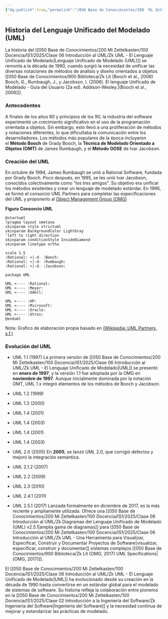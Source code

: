 ```yaml
---
{"dg-publish":true,"permalink":"/050 Base de Conocimientos/200  Mi Zettelkasten/100 Docencia/IS1/2025/Clase 06 Introducción al UML/Zk UML - Historia del Lenguaje Unificado del Modelado/","tags":["digitalGarden"]}
---
```


## Historia del Lenguaje Unificado del Modelado (UML)

La historia del [[050 Base de Conocimientos/200  Mi Zettelkasten/100 Docencia/IS1/2025/Clase 06 Introducción al UML/Zk UML - El Lenguaje Unificado de Modelado\|Lenguaje Unificado de Modelado (UML)]] se remonta a la década de 1990, cuando surgió la necesidad de unificar las diversas notaciones de métodos de análisis y diseño orientados a objetos [[050 Base de Conocimientos/900 Biblioteca/Zk Lit (Booch et al., 2006) Booch, G., Rumbaugh, J., y Jacobson, I. (2006). El lenguaje Unificado de Modelado - Guía del Usuario (2a ed). Addison-Wesley.\|(Booch et al., 2006]]).

### Antecedentes

A finales de los años 80 y principios de los 90, la industria del software experimentó un crecimiento significativo en el uso de la programación orientada a objetos. Sin embargo, esto llevó a una proliferación de métodos y notaciones diferentes, lo que dificultaba la comunicación entre los desarrolladores. Los métodos más populares de la época incluyeron el **Método Booch** de Grady Booch, la **Técnica de Modelado Orientado a Objetos (OMT)** de James Rumbaugh, y el **Método OOSE** de Ivar Jacobson.

### Creación del UML

En octubre de 1994, James Rumbaugh se unió a Rational Software, fundada por Grady Booch. Poco después, en 1995, se les unió Ivar Jacobson, conocidos colectivamente como "los tres amigos". Su objetivo era unificar los métodos existentes y crear un lenguaje de modelado estándar. En 1996, se formó el consorcio UML Partners para completar las especificaciones del UML y proponerlo al [Object Management Group (OMG)](https://www.omg.org)

**Figura**
__Consorcio UML__
```plantuml
@startuml
!pragma layout smetana
skinparam style strictuml
skinparam BackgroundColor LightGray
'left to right direction
skinparam conditionStyle InsideDiamond
skinparam linetype ortho

scale 1.5
:Rational: <|-d- :Booch:
:Rational: <|-d- :Rumbaugh:
:Rational: <|-d- :Jacobson:

package UML

UML <---- :Rational:
UML <---- :Meyer:
UML <---- :Odell:

UML <---- :HP:
UML <---- :Microsoft:
UML <---- :Oracle:
UML <---- :Otros:
@enduml
```
Nota: Grafico de elaboración propia basado en [(Wikipedia: UML Partners, s.f.)](https://en.wikipedia.org/wiki/UML_Partners)

### Evolución del UML

- UML 1.1 (1997)
	La primera versión de [[050 Base de Conocimientos/200  Mi Zettelkasten/100 Docencia/IS1/2025/Clase 06 Introducción al UML/Zk UML - El Lenguaje Unificado de Modelado\|UML]] se presentó en **enero de 1997**, y la versión 1.1 fue adoptada por la OMG en **noviembre de 1997**. Aunque inicialmente dominada por la notación OMT, UML 1.x integró elementos de los métodos de Booch y Jacobson.

- UML 1.2 (1999)

- UML 1.3 (2000)

- UML 1.4 (2001)

- UML 1.4 (2003)

- UML 1.4 (2001)

- UML 1.4 (2003)

- UML 2.0 (2005)
	En **2005**, se lanzó UML 2.0, que corrigió defectos y mejoró la integración semántica.

- UML 2.1.2 (2007)

- UML 2.2 (2009)

- UML 2.3 (2010)

- UML 2.4.1 (2011)

- UML 2.5.1 (2017)
	Lanzada formalmente en diciembre de 2017, es la más reciente y ampliamente utilizada. Ofrece una [[050 Base de Conocimientos/200  Mi Zettelkasten/100 Docencia/IS1/2025/Clase 06 Introducción al UML/Zk Diagramas del Lenguaje Unificado de Modelado (UML) v2.5.1\|amplia gama de diagramas]] para [[050 Base de Conocimientos/200  Mi Zettelkasten/100 Docencia/IS1/2025/Clase 06 Introducción al UML/Zk UML - Una Herramienta para Visualizar, Especificar, Construir y Documentar Proyectos de Software\|visualizar, especificar, construir y documentar]] sistemas complejos [[050 Base de Conocimientos/900 Biblioteca/Zk Lit (OMG, 2017) UML Specifications\|(OMG, 2017)]].

El [[050 Base de Conocimientos/200  Mi Zettelkasten/100 Docencia/IS1/2025/Clase 06 Introducción al UML/Zk UML - El Lenguaje Unificado de Modelado\|UML]] ha evolucionado desde su creación en la década de 1990 hasta convertirse en un estándar global para el modelado de sistemas de software. Su historia refleja la colaboración entre pioneros en la [[050 Base de Conocimientos/200  Mi Zettelkasten/100 Docencia/IS1/2025/Clase 02 Introducción a la Ingeniería del Software/Zk Ingeniería del Software\|Ingeniería del Software]] y la necesidad continua de mejorar y estandarizar las prácticas de modelado.